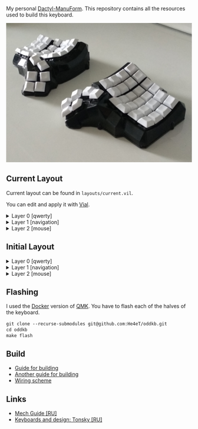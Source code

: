 My personal [Dactyl-ManuForm](https://github.com/abstracthat/dactyl-manuform). This repository contains all the resources used to build this keyboard.


![overview](/images/photos/overview.jpg?raw=true)

## Current Layout

Current layout can be found in `layouts/current.vil`.

You can edit and apply it with [Vial](https://get.vial.today/).

<details>
  <summary>Layer 0 [qwerty]</summary>

  ![qwerty layer](/images/layers/current/layer-0-qwerty.png?raw=true)

</details>

<details>
  <summary>Layer 1 [navigation]</summary>

  ![qwerty layer](/images/layers/current/layer-1-nav.png?raw=true)

</details>

<details>
  <summary>Layer 2 [mouse]</summary>

  ![qwerty layer](/images/layers/current/layer-2-mouse.png?raw=true)

</details>

## Initial Layout

<details>
  <summary>Layer 0 [qwerty]</summary>

  ![qwerty layer](/images/layers/initial/layer-0-qwerty.png?raw=true)

</details>

<details>
  <summary>Layer 1 [navigation]</summary>

  ![qwerty layer](/images/layers/initial/layer-1-nav.png?raw=true)

</details>

<details>
  <summary>Layer 2 [mouse]</summary>

  ![qwerty layer](/images/layers/initial/layer-2-mouse.png?raw=true)

</details>

## Flashing

I used the [Docker](https://docs.qmk.fm/#/getting_started_docker) version of [QMK](https://github.com/qmk/qmk_firmware).
You have to flash each of the halves of the keyboard.

```
git clone --recurse-submodules git@github.com:He4eT/oddkb.git
cd oddkb
make flash
```

## Build
- [Guide for building](https://medium.com/swlh/complete-idiot-guide-for-building-a-dactyl-manuform-keyboard-53454845b065)
- [Another guide for building](https://nickgreen.info/dactyl-manuform-build-log/)
- [Wiring scheme](https://github.com/abstracthat/dactyl-manuform#alternative-row-driven-wiring-diagram-for-promicro)

## Links
- [Mech Guide [RU]](https://docs.killswit.ch/)
- [Keyboards and design: Tonsky [RU]](https://tonsky.livejournal.com/321097.html)
